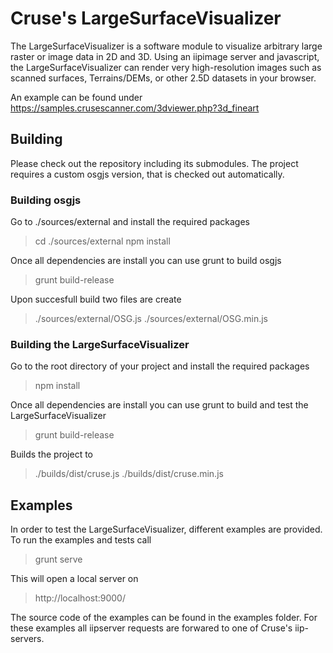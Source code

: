 # Cruse's LargeSurfaceVisualizer

The LargeSurfaceVisualizer is a software module to visualize arbitrary large raster or image data in 2D and 3D.
Using an iipimage server and javascript, the LargeSurfaceVisualizer can render very high-resolution images such as scanned surfaces, Terrains/DEMs, or other 2.5D datasets in your browser.

An example can be found under https://samples.crusescanner.com/3dviewer.php?3d_fineart

## Building

Please check out the repository including its submodules. The project requires a custom osgjs version, that is checked out automatically.

### Building osgjs

Go to ./sources/external and install the required packages

> cd ./sources/external
> npm install

Once all dependencies are install you can use grunt to build osgjs

> grunt build-release

Upon succesfull build two files are create

> ./sources/external/OSG.js
> ./sources/external/OSG.min.js

### Building the LargeSurfaceVisualizer

Go to the root directory of your project and install the required packages

> npm install

Once all dependencies are install you can use grunt to build and test the LargeSurfaceVisualizer

> grunt build-release

Builds the project to

> ./builds/dist/cruse.js
> ./builds/dist/cruse.min.js

## Examples

In order to test the LargeSurfaceVisualizer, different examples are provided.
To run the examples and tests call

> grunt serve

This will open a local server on

> http://localhost:9000/

The source code of the examples can be found in the examples folder.
For these examples all iipserver requests are forwared to one of Cruse's iip-servers.
